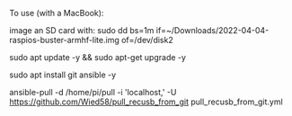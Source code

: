 To use (with a MacBook):

image an SD card with: sudo dd bs=1m if=~/Downloads/2022-04-04-raspios-buster-armhf-lite.img of=/dev/disk2

sudo apt update  -y &&  sudo apt-get upgrade  -y

sudo apt install git ansible -y

ansible-pull -d /home/pi/pull -i 'localhost,' -U https://github.com/Wied58/pull_recusb_from_git pull_recusb_from_git.yml 
